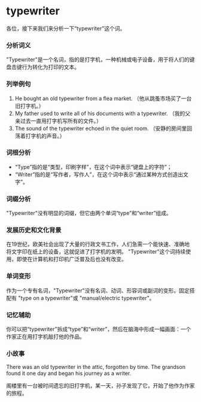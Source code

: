 # typewriter

各位，接下来我们来分析一下“typewriter”这个词。

  

### 分析词义

  

"Typewriter"是一个名词，指的是打字机，一种机械或电子设备，用于将人们的键盘击键行为转化为打印的文本。

  

### 列举例句

  

1.  He bought an old typewriter from a flea market. （他从跳蚤市场买了一台旧打字机。）
2.  My father used to write all of his documents with a typewriter. （我的父亲过去一直用打字机写所有的文件。）
3.  The sound of the typewriter echoed in the quiet room. （安静的房间里回荡着打字机的声音。）

  

### 词根分析

  

*   “Type”指的是“类型，印刷字样”，在这个词中表示“键盘上的字符”；
*   “Writer”指的是“写作者，写作人”，在这个词中表示“通过某种方式创造出文字”。

  

### 词缀分析

  

"Typewriter"没有明显的词缀，但它由两个单词“type”和“writer”组成。

  

### 发展历史和文化背景

  

在19世纪，欧美社会出现了大量的行政文书工作，人们急需一个能快速、准确地将文字印在纸上的设备，这就促进了打字机的发明。 "Typewriter"这个词持续使用，即使在计算机和打印机广泛普及后也没有改变。

  

### 单词变形

  

作为一个专有名词，"Typewriter"没有名词、动词、形容词或副词的变形。固定搭配有 "type on a typewriter"或 "manual/electric typewriter"。

  

### 记忆辅助

  

你可以把“typewriter”拆成“type”和“writer”，然后在脑海中形成一幅画面：一个作家正在用打字机敲打他的作品。

  

### 小故事

  

There was an old typewriter in the attic, forgotten by time. The grandson found it one day and began his journey as a writer.

  

阁楼里有一台被时间遗忘的旧打字机，某一天，孙子发现了它，开始了他作为作家的旅程。

